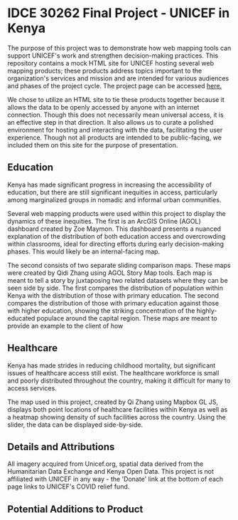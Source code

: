 # IDCE 30262 Final Project - UNICEF in Kenya
The purpose of this project was to demonstrate how web mapping tools can support UNICEF's work and strengthen decision-making practices. This repository contains a mock HTML site for UNICEF hosting several web mapping products; these products address topics important to the organization's services and mission and are intended for various audiences and phases of the project cycle. The project page can be accessed [here.](https://spikeroot.github.io/IDCE_30262_unicef/index.html)

We chose to utilize an HTML site to tie these products together because it allows the data to be openly accessed by anyone with an internet connection. Though this does not necessarily mean universal access, it is an effective step in that direction. It also allows us to curate a polished environment for hosting and interacting with the data, facilitating the user experience. Though not all products are intended to be public-facing, we included them on this site for the purpose of presentation.

## Education
Kenya has made significant progress in increasing the accessibility of education, but there are still significant inequities in access, particularly among marginalized groups in nomadic and informal urban communities.

Several web mapping products were used within this project to display the dynamics of these inequities. The first is an ArcGIS Online (AGOL) dashboard created by Zoe Maymon. This dashboard presents a nuanced explanation of the distribution of both education access and overcrowding within classrooms, ideal for directing efforts during early decision-making phases. This would likely be an internal-facing map.

The second consists of two separate sliding comparison maps. These maps were created by Qidi Zhang using AGOL Story Map tools. Each map is meant to tell a story by juxtaposing two related datasets where they can be seen side by side. The first compares the distribution of population within Kenya with the distribution of those with primary education. The second compares the distribution of those with primary education against those with higher education, showing the striking concentration of the highly-educated populace around the capital region. These maps are meant to provide an example to the client of how 


## Healthcare
Kenya has made strides in reducing childhood mortality, but significant issues of healthcare access still exist.
The healthcare workforce is small and poorly distributed throughout the country, making it difficult for many to access services.

The map used in this project, created by Qi Zhang using Mapbox GL JS, displays both point locations of healthcare facilities within Kenya as well as a heatmap showing density of such facilities across the country. Using the slider, the data can be displayed side-by-side.

## Details and Attributions
All imagery acquired from Unicef.org, spatial data derived from the Humanitarian Data Exchange and Kenya Open Data. This project is not affiliated with UNICEF in any way - the 'Donate' link at the bottom of each page links to UNICEF's COVID relief fund.

## Potential Additions to Product
